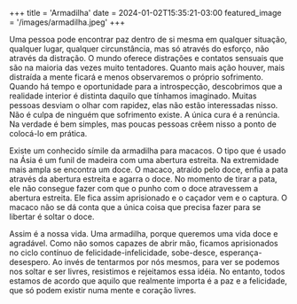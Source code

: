 +++
title = 'Armadilha'
date = 2024-01-02T15:35:21-03:00
featured_image = '/images/armadilha.jpeg'
+++

Uma pessoa pode encontrar paz dentro de si mesma em qualquer situação, qualquer lugar, qualquer circunstância, mas só através do esforço, não através da distração. O mundo oferece distrações e contatos sensuais que são na maioria das vezes muito tentadores. Quanto mais ação houver, mais distraída a mente ficará e menos observaremos o próprio sofrimento. Quando há tempo e oportunidade para a introspecção, descobrimos que a realidade interior é distinta daquilo que tínhamos imaginado. Muitas pessoas desviam o olhar com rapidez, elas não estão interessadas nisso. Não é culpa de ninguém que sofrimento existe. A única cura é a renúncia. Na verdade é bem simples, mas poucas pessoas crêem nisso a ponto de colocá-lo em prática.

Existe um conhecido símile da armadilha para macacos. O tipo que é usado na Ásia é um funil de madeira com uma abertura estreita. Na extremidade mais ampla se encontra um doce. O macaco, atraído pelo doce, enfia a pata através da abertura estreita e agarra o doce. No momento de tirar a pata, ele não consegue fazer com que o punho com o doce atravessem a abertura estreita. Ele fica assim aprisionado e o caçador vem e o captura. O macaco não se dá conta que a única coisa que precisa fazer para se libertar é soltar o doce.

Assim é a nossa vida. Uma armadilha, porque queremos uma vida doce e agradável. Como não somos capazes de abrir mão, ficamos aprisionados no ciclo contínuo de felicidade-infelicidade, sobe-desce, esperança-desespero. Ao invés de tentarmos por nós mesmos, para ver se podemos nos soltar e ser livres, resistimos e rejeitamos essa idéia. No entanto, todos estamos de acordo que aquilo que realmente importa é a paz e a felicidade, que só podem existir numa mente e coração livres.
